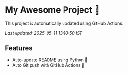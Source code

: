 # My Awesome Project 🚀

This project is automatically updated using GitHub Actions.

_Last updated: 2025-05-11 13:10:50 IST_

## Features
- Auto-update README using Python 🐍
- Auto Git push with GitHub Actions 🤖
